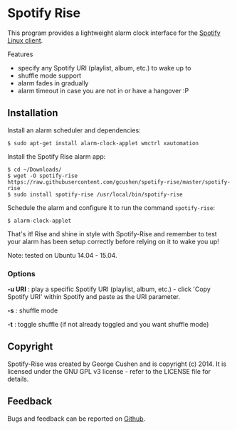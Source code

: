 Spotify Rise
============

This program provides a lightweight alarm clock interface for the [Spotify Linux client](http://www.spotify.com/us/download/previews/).

Features
* specify any Spotify URI (playlist, album, etc.) to wake up to
* shuffle mode support
* alarm fades in gradually
* alarm timeout in case you are not in or have a hangover :P

Installation
------------

Install an alarm scheduler and dependencies:

    $ sudo apt-get install alarm-clock-applet wmctrl xautomation
    
Install the Spotify Rise alarm app:

    $ cd ~/Downloads/
    $ wget -O spotify-rise https://raw.githubusercontent.com/gcushen/spotify-rise/master/spotify-rise
    $ sudo install spotify-rise /usr/local/bin/spotify-rise

Schedule the alarm and configure it to run the command `spotify-rise`:

    $ alarm-clock-applet

That's it! Rise and shine in style with Spotify-Rise and remember to test your alarm has been setup correctly before relying on it to wake you up!

Note: tested on Ubuntu 14.04 - 15.04.

### Options

**-u URI** : play a specific Spotify URI (playlist, album, etc.) - click 'Copy Spotify URI' within Spotify and paste as the URI parameter.

**-s**	: shuffle mode

**-t**	: toggle shuffle (if not already toggled and you want shuffle mode)

Copyright
---------

Spotify-Rise was created by George Cushen and is copyright (c) 2014. It is licensed under the GNU GPL v3 license - refer to the LICENSE file for details.

Feedback
--------

Bugs and feedback can be reported on [Github](https://github.com/gcushen/spotify-rise/issues).
